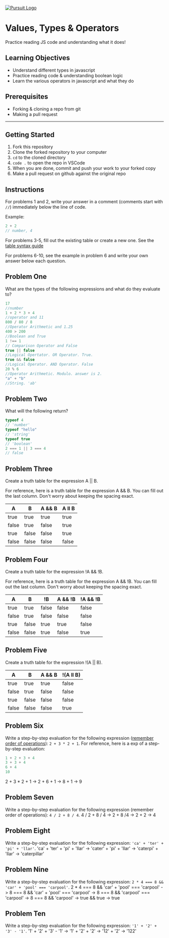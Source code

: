 [![Pursuit Logo](https://avatars1.githubusercontent.com/u/5825944?s=200&v=4)](https://pursuit.org)

# Values, Types & Operators

Practice reading JS code and understanding what it does!

## Learning Objectives

- Understand different types in javascript
- Practice reading code & understanding boolean logic
- Learn the various operators in javascript and what they do

## Prerequisites

- Forking & cloning a repo from git
- Making a pull request

---

## Getting Started

1. Fork this repository
1. Clone the forked repository to your computer
1. `cd` to the cloned directory
1. `code .` to open the repo in VSCode
1. When you are done, commit and push your work to your forked copy
1. Make a pull request on github against the original repo

## Instructions

For problems 1 and 2, write your answer in a comment (comments start with `//`) immediately below the line of code.

Example:

```js
2 + 2
// number, 4
```

For problems 3-5, fill out the existing table or create a new one. See the [table syntax guide](https://www.markdownguide.org/extended-syntax#tables)

For problems 6-10, see the example in problem 6 and write your own answer below each question.



## Problem One

What are the types of the following expressions and what do they evaluate to?

```js
17
//number
1 + 2 * 3 + 4
//operator and 11
800 / 80 / 8
//Operator Arithmetic and 1.25
400 > 200
//Boolean and True
1 !== 1
// Comparison Operator and False
true || false
//Logical Opertator. OR Operator. True.
true && false
//Logical Operator. AND Operator. False
20 % 6
//Operator Arithmetic. Modulo. answer is 2.
"a" + "b"
//String. 'ab'
```

## Problem Two

What will the following return?

```js
typeof 4
// 'number'
typeof "hello"
// 'string'
typeof true
// 'boolean'
2 === 1 || 3 === 4
// false
```

## Problem Three

Create a truth table for the expression A || B.

For reference, here is a truth table for the expression A && B. You can fill out the last column. Don't worry about keeping the spacing exact.

| A     | B     | A && B |  A ll B   |
| ----- | ----- | ------ | ---------- |
| true  | true  | true   |   true   |
| false | true  | false  |    true  |
| true  | false | false  |   true   |
| false | false | false  |   false  |

## Problem Four

Create a truth table for the expression !A && !B.

For reference, here is a truth table for the expression A && !B. You can fill out the last column. Don't worry about keeping the spacing exact.

| A     | B     | !B    | A && !B | !A && !B |
| ----- | ----- | ----- | ------- | -------- |
| true  | true  | false | false   |   false       |
| false | true  | false | false   |    false      |
| true  | false | true  | true    |   false       |
| false | false | true  | false   |     true     |

## Problem Five

Create a truth table for the expression !(A || B).

| A     | B     | A && B |  !(A ll B)   |
| ----- | ----- | ------ | ---------- |
| true  | true  | true   |   false   |
| false | true  | false  |   false  |
| true  | false | false  |   false   |
| false | false | false  |   true  |

## Problem Six

Write a step-by-step evaluation for the following expression ([remember order of operations](https://www.mathsisfun.com/operation-order-pemdas.html)): `2 + 3 * 2 + 1`.
For reference, here is a exp of a step-by-step evaluation:

```js
1 + 2 + 3 + 4
3 + 3 + 4
6 + 4
10
```

2 + 3 * 2 + 1
-> 2 + 6 + 1
-> 8 + 1
-> 9

## Problem Seven

Write a step-by-step evaluation for the following expression (remember order of operations): `4 / 2 + 8 / 4`.
4 / 2 + 8 / 4
-> 2 + 8 /4
-> 2 + 2
-> 4

## Problem Eight

Write a step-by-step evaluation for the following expression: `'ca' + 'ter' + 'pi' + 'llar'`.
'ca' + 'ter' + 'pi' + 'llar'
-> 'cater' + 'pi' + 'llar'
-> 'caterpi' + 'llar'
-> 'caterpillar'

## Problem Nine

Write a step-by-step evaluation for the following expression: `2 * 4 === 8 && 'car' + 'pool' === 'carpool'`.
2 * 4 === 8 && 'car' + 'pool' === 'carpool'
-> 8 === 8 && 'car' + 'pool' === 'carpool'
-> 8 === 8 && 'carpool' === 'carpool'
-> 8 === 8 && 'carpool'
-> true && true
-> true

## Problem Ten

Write a step-by-step evaluation for the following expression: `'1' + '2' + '3' - '1'`.
'1' + '2' + '3' - '1'
-> '1' + '2' + '2'
-> '12' + '2'
-> '122'